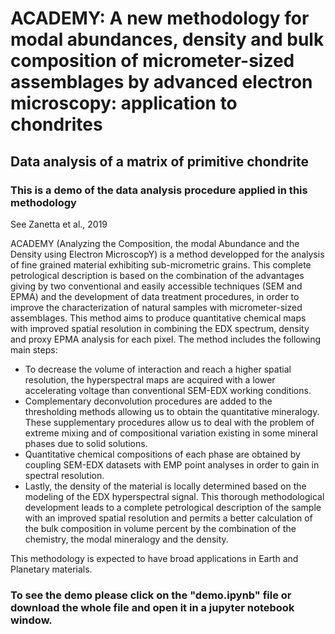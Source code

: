 # ACADEMY: A new methodology for modal abundances, density and bulk composition of micrometer-sized assemblages by advanced electron microscopy: application to chondrites

## Data analysis of a matrix of primitive chondrite

### This is a demo of the data analysis procedure applied in this methodology

See Zanetta et al., 2019

ACADEMY (Analyzing the Composition, the modal Abundance and the Density using Electron MicroscopY) is a method developped for the analysis of fine grained material exhibiting sub-micrometric grains. This complete petrological description is based on the combination of the advantages giving by two conventional and easily accessible techniques (SEM and EPMA) and the development of data treatment procedures, in order to improve the characterization of natural samples with micrometer-sized assemblages. This method aims to produce quantitative chemical maps with improved spatial resolution in combining the EDX spectrum, density and proxy EPMA analysis for each pixel. The method includes the following main steps: 

-	To decrease the volume of interaction and reach a higher spatial resolution, the hyperspectral maps are acquired with a lower accelerating voltage than conventional SEM-EDX working conditions.
-	Complementary deconvolution procedures are added to the thresholding methods allowing us to obtain the quantitative mineralogy. These supplementary procedures allow us to deal with the problem of extreme mixing and of compositional variation existing in some mineral phases due to solid solutions. 
-	Quantitative chemical compositions of each phase are obtained by coupling SEM-EDX datasets with EMP point analyses in order to gain in spectral resolution.
-	Lastly, the density of the material is locally determined based on the modeling of the EDX hyperspectral signal. 
This thorough methodological development leads to a complete petrological description of the sample with an improved spatial resolution and permits a better calculation of the bulk composition in volume percent by the combination of the chemistry, the modal mineralogy and the density.

This methodology is expected to have broad applications in Earth and Planetary materials.

### To see the demo please click on the "demo.ipynb" file or download the whole file and open it in a jupyter notebook window. 
